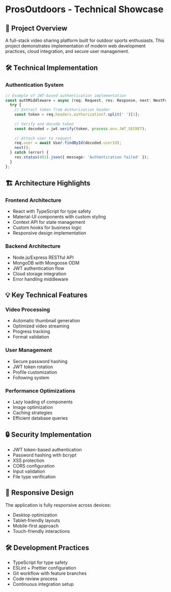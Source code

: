 # ProsOutdoors - Technical Showcase

## 🎯 Project Overview

A full-stack video sharing platform built for outdoor sports enthusiasts. This project demonstrates implementation of modern web development practices, cloud integration, and secure user management.

## 🛠️ Technical Implementation

### Authentication System
```typescript
// Example of JWT-based authentication implementation
const authMiddleware = async (req: Request, res: Response, next: NextFunction) => {
  try {
    // Extract token from Authorization header
    const token = req.headers.authorization?.split(' ')[1];
    
    // Verify and decode token
    const decoded = jwt.verify(token, process.env.JWT_SECRET);
    
    // Attach user to request
    req.user = await User.findById(decoded.userId);
    next();
  } catch (error) {
    res.status(401).json({ message: 'Authentication failed' });
  }
};
```

## 🏗️ Architecture Highlights

### Frontend Architecture
- React with TypeScript for type safety
- Material-UI components with custom styling
- Context API for state management
- Custom hooks for business logic
- Responsive design implementation

### Backend Architecture
- Node.js/Express RESTful API
- MongoDB with Mongoose ODM
- JWT authentication flow
- Cloud storage integration
- Error handling middleware

## 💡 Key Technical Features

### Video Processing
- Automatic thumbnail generation
- Optimized video streaming
- Progress tracking
- Format validation

### User Management
- Secure password hashing
- JWT token rotation
- Profile customization
- Following system

### Performance Optimizations
- Lazy loading of components
- Image optimization
- Caching strategies
- Efficient database queries

## 🔒 Security Implementation

- JWT token-based authentication
- Password hashing with bcrypt
- XSS protection
- CORS configuration
- Input validation
- File type verification

## 📱 Responsive Design

The application is fully responsive across devices:
- Desktop optimization
- Tablet-friendly layouts
- Mobile-first approach
- Touch-friendly interactions

## 🛠️ Development Practices

- TypeScript for type safety
- ESLint + Prettier configuration
- Git workflow with feature branches
- Code review process
- Continuous integration setup 